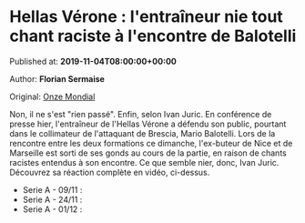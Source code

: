 
# Hellas Vérone : l'entraîneur nie tout chant raciste à l'encontre de Balotelli

Published at: **2019-11-04T08:00:00+00:00**

Author: **Florian Sermaise**

Original: [Onze Mondial](http://www.onzemondial.com/hellas-verone-l-entraneur-nie-tout-chant-raciste-l-encontre-de-balotelli-201566)

Non, il ne s'est "rien passé". Enfin, selon Ivan Juric. En conférence de presse hier, l'entraîneur de l'Hellas Vérone a défendu son public, pourtant dans le collimateur de l'attaquant de Brescia, Mario Balotelli. Lors de la rencontre entre les deux formations ce dimanche, l'ex-buteur de Nice et de Marseille est sorti de ses gonds au cours de la partie, en raison de chants racistes entendus à son encontre. Ce que semble nier, donc, Ivan Juric. Découvrez sa réaction complète en vidéo, ci-dessus.
- Serie A - 09/11 :
- Serie A - 24/11 :
- Serie A - 01/12 :
